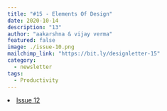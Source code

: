 ```yaml
---
title: "#15 - Elements Of Design"
date: 2020-10-14
description: "13"
author: "aakarshna & vijay verma"
featured: false
image: ./issue-10.png
mailchimp_link: "https://bit.ly/designletter-15"
category:
  - newsletter
tags:
  - Productivity
---
```

<li><a href="https://bit.ly/designletter-15">Issue 12</a></li>
